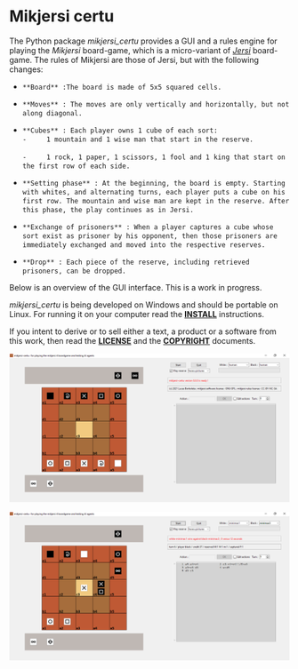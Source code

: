 # Mikjersi certu

The Python package *mikjersi_certu* provides a GUI and a rules engine for playing the *Mikjersi* board-game, which is a micro-variant of [*Jersi*](https://github.com/LucasBorboleta/jersi) board-game. The rules of Mikjersi are those of Jersi, but with the following changes:

-     **Board** :The board is made of 5x5 squared cells.

-     **Moves** : The moves are only vertically and horizontally, but not along diagonal.

-     **Cubes** : Each player owns 1 cube of each sort:
      -     1 mountain and 1 wise man that start in the reserve.

      -     1 rock, 1 paper, 1 scissors, 1 fool and 1 king that start on the first row of each side.

-     **Setting phase** : At the beginning, the board is empty. Starting with whites, and alternating turns, each player puts a cube on his first row. The mountain and wise man are kept in the reserve. After this phase, the play continues as in Jersi.

-     **Exchange of prisoners** : When a player captures a cube whose sort exist as prisoner by his opponent, then those prisoners are immediately exchanged and moved into the respective reserves.

-     **Drop** : Each piece of the reserve, including retrieved prisoners, can be dropped.

Below is an overview of the GUI interface. This is a work in progress.

*mikjersi_certu* is being developed on Windows and should be portable on Linux. For running it on your computer read the [**INSTALL**](./docs/INSTALL.md) instructions.

If you intent to derive or to sell either a text, a product or a software from this work, then read the [**LICENSE**](./docs/LICENSE.txt) and the  [**COPYRIGHT**](./docs/COPYRIGHT.md)  documents.

![](./docs/starting-positions.png)

![](./docs/random-positions.png)
